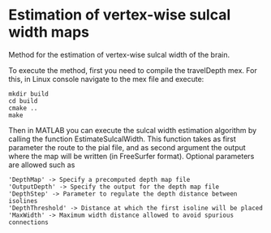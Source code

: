 # Estimation of vertex-wise sulcal width maps
Method for the estimation of vertex-wise sulcal width of the brain. 

To execute the method, first you need to compile the travelDepth mex. For this, in Linux console navigate to the mex file and execute:

```
mkdir build
cd build
cmake ..
make
```

Then in MATLAB you can execute the sulcal width estimation algorithm by calling the function EstimateSulcalWidth. This function takes as first parameter the route to the pial file, and as second argument the output where the map will be written (in FreeSurfer format). Optional parameters are allowed such as 

```
'DepthMap' -> Specify a precomputed depth map file
'OutputDepth' -> Specify the output for the depth map file
'DepthStep' -> Parameter to regulate the depth distance between isolines
'DepthThreshold' -> Distance at which the first isoline will be placed
'MaxWidth' -> Maximum width distance allowed to avoid spurious connections
```
